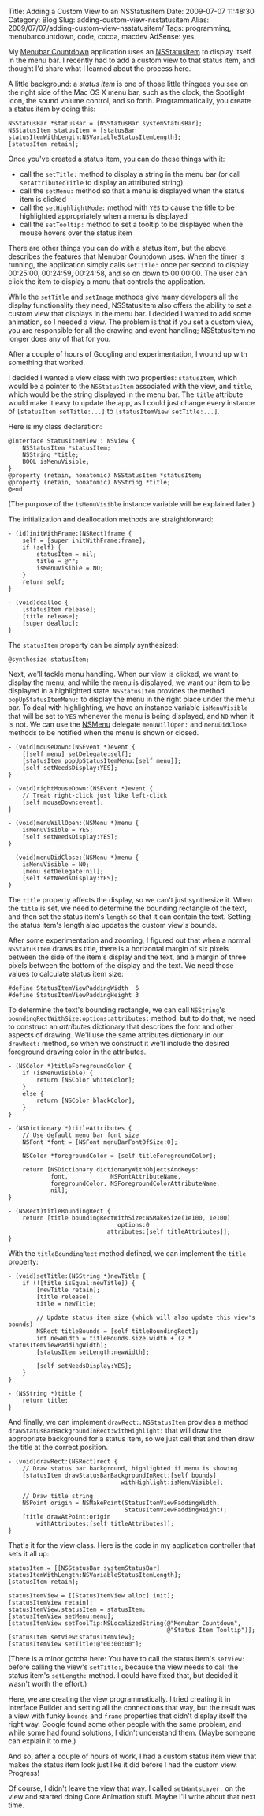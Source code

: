 Title: Adding a Custom View to an NSStatusItem
Date: 2009-07-07 11:48:30
Category: Blog
Slug: adding-custom-view-nsstatusitem
Alias: 2009/07/07/adding-custom-view-nsstatusitem/
Tags: programming, menubarcountdown, code, cocoa, macdev
AdSense: yes


My [Menubar Countdown](http://capablehands.net/menubarcountdown) application uses an [NSStatusItem](http://developer.apple.com/documentation/Cocoa/Reference/ApplicationKit/Classes/NSStatusItem_Class/Reference/Reference.html) to display itself in the menu bar.  I recently had to add a custom view to that status item, and thought I'd share what I learned about the process here.
<!--break-->
A little background: a _status item_ is one of those little thingees you see on the right side of the Mac OS&nbsp;X menu bar, such as the clock, the Spotlight icon, the sound volume control, and so forth.  Programmatically, you create a status item by doing this:

    NSStatusBar *statusBar = [NSStatusBar systemStatusBar];
    NSStatusItem statusItem = [statusBar statusItemWithLength:NSVariableStatusItemLength];
    [statusItem retain];

Once you've created a status item, you can do these things with it:

- call the `setTitle:` method to display a string in the menu bar (or call `setAttributedTitle` to display an attributed string)
- call the `setMenu:` method so that a menu is displayed when the status item is clicked
- call the `setHighlightMode:` method with `YES` to cause the title to be highlighted appropriately when a menu is displayed
- call the `setTooltip:` method to set a tooltip to be displayed when the mouse hovers over the status item

There are other things you can do with a status item, but the above describes the features that Menubar&nbsp;Countdown uses.  When the timer is running, the application simply calls `setTitle:` once per second to display 00:25:00, 00:24:59, 00:24:58, and so on down to 00:00:00.  The user can click the item to display a menu that controls the application.

While the `setTitle` and `setImage` methods give many developers all the display functionality they need, NSStatusItem also offers the ability to set a custom view that displays in the menu bar.  I decided I wanted to add some animation, so I needed a view.  The problem is that if you set a custom view, you are responsible for all the drawing and event handling; NSStatusItem no longer does any of that for you.

After a couple of hours of Googling and experimentation, I wound up with something that worked.

I decided I wanted a view class with two properties: `statusItem`, which would be a pointer to the `NSStatusItem` associated with the view, and `title`, which would be the string displayed in the menu bar.  The `title` attribute would make it easy to update the app, as I could just change every instance of `[statusItem setTitle:...]` to `[statusItemView setTitle:...]`.

Here is my class declaration:

    @interface StatusItemView : NSView {
        NSStatusItem *statusItem;
        NSString *title;
        BOOL isMenuVisible;
    }
    @property (retain, nonatomic) NSStatusItem *statusItem;
    @property (retain, nonatomic) NSString *title;
    @end

(The purpose of the `isMenuVisible` instance variable will be explained later.)

The initialization and deallocation methods are straightforward:

    - (id)initWithFrame:(NSRect)frame {
        self = [super initWithFrame:frame];
        if (self) {
            statusItem = nil;
            title = @"";
            isMenuVisible = NO;
        }
        return self;
    }

    - (void)dealloc {
        [statusItem release];
        [title release];
        [super dealloc];
    }

The `statusItem` property can be simply synthesized:

    @synthesize statusItem;

Next, we'll tackle menu handling.  When our view is clicked, we want to display the menu, and while the menu is displayed, we want our item to be displayed in a highlighted state.  `NSStatusItem` provides the method `popUpStatusItemMenu:` to display the menu in the right place under the menu bar.  To deal with highlighting, we have an instance variable `isMenuVisible` that will be set to `YES` whenever the menu is being displayed, and `NO` when it is not.  We can use the [NSMenu](http://developer.apple.com/documentation/Cocoa/Reference/ApplicationKit/Classes/nsmenu_Class/Reference/Reference.html) delegate `menuWillOpen:` and `menuDidClose` methods to be notified when the menu is shown or closed.

    - (void)mouseDown:(NSEvent *)event {
        [[self menu] setDelegate:self];
        [statusItem popUpStatusItemMenu:[self menu]];
        [self setNeedsDisplay:YES];
    }

    - (void)rightMouseDown:(NSEvent *)event {
        // Treat right-click just like left-click
        [self mouseDown:event];
    }

    - (void)menuWillOpen:(NSMenu *)menu {
        isMenuVisible = YES;
        [self setNeedsDisplay:YES];
    }

    - (void)menuDidClose:(NSMenu *)menu {
        isMenuVisible = NO;
        [menu setDelegate:nil];    
        [self setNeedsDisplay:YES];
    }

The `title` property affects the display, so we can't just synthesize it.  When the `title` is set, we need to determine the bounding rectangle of the text, and then set the status item's `length` so that it can contain the text.  Setting the status item's length also updates the custom view's bounds.

After some experimentation and zooming, I figured out that when a normal `NSStatusItem` draws its title, there is a horizontal margin of six pixels between the side of the item's display and the text, and a margin of three pixels between the bottom of the display and the text.  We need those values to calculate status item size:

    #define StatusItemViewPaddingWidth  6
    #define StatusItemViewPaddingHeight 3

To determine the text's bounding rectangle, we can call `NSString`'s `boundingRectWithSize:options:attributes:` method, but to do that, we need to construct an _attributes_ dictionary that describes the font and other aspects of drawing.  We'll use the same attributes dictionary in our `drawRect:` method, so when we construct it we'll include the desired foreground drawing color in the attributes.

    - (NSColor *)titleForegroundColor {
        if (isMenuVisible) {
            return [NSColor whiteColor];
        }
        else {
            return [NSColor blackColor];
        }    
    }

    - (NSDictionary *)titleAttributes {
        // Use default menu bar font size
        NSFont *font = [NSFont menuBarFontOfSize:0];
    
        NSColor *foregroundColor = [self titleForegroundColor];
    
        return [NSDictionary dictionaryWithObjectsAndKeys:
                font,            NSFontAttributeName,
                foregroundColor, NSForegroundColorAttributeName,
                nil];
    }

    - (NSRect)titleBoundingRect {
        return [title boundingRectWithSize:NSMakeSize(1e100, 1e100)
                                   options:0
                                attributes:[self titleAttributes]];
    }

With the `titleBoundingRect` method defined, we can implement the `title` property:

    - (void)setTitle:(NSString *)newTitle {
        if (![title isEqual:newTitle]) {
            [newTitle retain];
            [title release];
            title = newTitle;
        
            // Update status item size (which will also update this view's bounds)
            NSRect titleBounds = [self titleBoundingRect];
            int newWidth = titleBounds.size.width + (2 * StatusItemViewPaddingWidth);
            [statusItem setLength:newWidth];
        
            [self setNeedsDisplay:YES];
        }
    }

    - (NSString *)title {
        return title;
    }

And finally, we can implement `drawRect:`.  `NSStatusItem` provides a method `drawStatusBarBackgroundInRect:withHighlight:` that will draw the appropriate background for a status item, so we just call that and then draw the title at the correct position.

    - (void)drawRect:(NSRect)rect {
        // Draw status bar background, highlighted if menu is showing
        [statusItem drawStatusBarBackgroundInRect:[self bounds]
                                    withHighlight:isMenuVisible];
    
        // Draw title string
        NSPoint origin = NSMakePoint(StatusItemViewPaddingWidth,
                                     StatusItemViewPaddingHeight);
        [title drawAtPoint:origin
            withAttributes:[self titleAttributes]];
    }

That's it for the view class.  Here is the code in my application controller that sets it all up:

    statusItem = [[NSStatusBar systemStatusBar] statusItemWithLength:NSVariableStatusItemLength];
    [statusItem retain];
    
    statusItemView = [[StatusItemView alloc] init];
    [statusItemView retain];
    statusItemView.statusItem = statusItem;
    [statusItemView setMenu:menu];
    [statusItemView setToolTip:NSLocalizedString(@"Menubar Countdown",
                                                 @"Status Item Tooltip")];
    [statusItem setView:statusItemView];
    [statusItemView setTitle:@"00:00:00"];

(There is a minor gotcha here: You have to call the status item's `setView:` before calling the view's `setTitle:`, because the view needs to call the status item's `setLength:` method.  I could have fixed that, but decided it wasn't worth the effort.)

Here, we are creating the view programmatically. I tried creating it in Interface Builder and setting all the connections that way, but the result was a view with funky `bounds` and `frame` properties that didn't display itself the right way.  Google found some other people with the same problem, and while some had found solutions, I didn't understand them. (Maybe someone can explain it to me.)

And so, after a couple of hours of work, I had a custom status item view that makes the status item look just like it did before I had the custom view.  Progress!

Of course, I didn't leave the view that way.  I called `setWantsLayer:` on the view and started doing Core&nbsp;Animation stuff.  Maybe I'll write about that next time.
